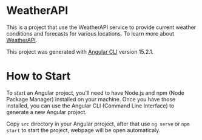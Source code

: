 # WeatherAPI

This is a project that use the WeatherAPI service to provide current weather conditions and forecasts for various locations. 
To learn more about [WeatherAPI](https://www.weatherapi.com/).

This project was generated with [Angular CLI](https://github.com/angular/angular-cli) version 15.2.1.

# How to Start 
To start an Angular project, you'll need to have Node.js and npm (Node Package Manager) installed on your machine. Once you have those installed, you can use the Angular CLI (Command Line Interface) to generate a new Angular project.

Copy `src` directory in your Angular prroject, after that use `ng serve` or `npm start` to start the project, webpage will be open automaticaly.
